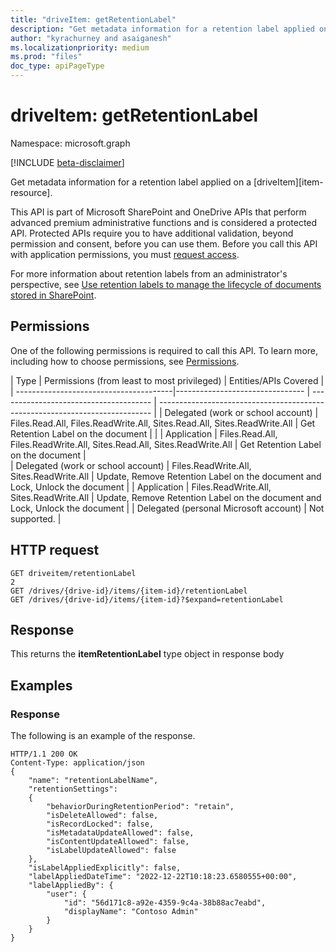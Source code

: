 ```yaml
---
title: "driveItem: getRetentionLabel"
description: "Get metadata information for a retention label applied on a driveItem."
author: "kyrachurney and asaiganesh"
ms.localizationpriority: medium
ms.prod: "files"
doc_type: apiPageType
---
```


# driveItem: getRetentionLabel
Namespace: microsoft.graph

[!INCLUDE [beta-disclaimer](../../includes/beta-disclaimer.md)]

Get metadata information for a retention label applied on a [driveItem][item-resource]. 

This API is part of Microsoft SharePoint and OneDrive APIs that perform advanced premium administrative functions and is considered a protected API. Protected APIs require you to have additional validation, beyond permission and consent, before you can use them. Before you call this API with application permissions, you must [request access](https://aka.ms/PreviewSPOPremiumAPI). 

For more information about retention labels from an administrator's perspective, see [Use retention labels to manage the lifecycle of documents stored in SharePoint](/microsoft-365/compliance/auto-apply-retention-labels-scenario?view=o365-worldwide).


## Permissions
One of the following permissions is required to call this API. To learn more, including how to choose permissions, see [Permissions](/graph/permissions-reference).

| Type                                   | Permissions (from least to most privileged)                              | Entities/APIs Covered                                                       |
| ---------------------------------------|-------------------------------- | -------------------------------------- | ---------------------------------------------------------------------------- |
| Delegated (work or school account)     | Files.Read.All, Files.ReadWrite.All, Sites.Read.All, Sites.ReadWrite.All | Get Retention Label on the document                                          |                                        |
| Application                            | Files.Read.All, Files.ReadWrite.All, Sites.Read.All, Sites.ReadWrite.All | Get Retention Label on the document                                          |                               
| Delegated (work or school account)     | Files.ReadWrite.All, Sites.ReadWrite.All                                 | Update, Remove Retention Label on the document and Lock, Unlock the document |
| Application                            | Files.ReadWrite.All, Sites.ReadWrite.All                                 | Update, Remove Retention Label on the document and Lock, Unlock the document |
| Delegated (personal Microsoft account) | Not supported.                                                           |                                                                       

## HTTP request

<!-- {
  "blockType": "ignored"
}
-->
```http
GET driveitem/retentionLabel
2
GET /drives/{drive-id}/items/{item-id}/retentionLabel
GET /drives/{drive-id}/items/{item-id}?$expand=retentionLabel
```

## Response
This returns the **itemRetentionLabel** type object in response body

## Examples

### Response

The following is an example of the response.

<!-- { "blockType": "response" } -->
```http
HTTP/1.1 200 OK
Content-Type: application/json
{
    "name": "retentionLabelName",
    "retentionSettings":
    {
        "behaviorDuringRetentionPeriod": "retain",
        "isDeleteAllowed": false,
        "isRecordLocked": false,
        "isMetadataUpdateAllowed": false,
        "isContentUpdateAllowed": false,
        "isLabelUpdateAllowed": false
    },
    "isLabelAppliedExplicitly": false,
    "labelAppliedDateTime": "2022-12-22T10:18:23.6580555+00:00",
    "labelAppliedBy": {
        "user": {
            "id": "56d171c8-a92e-4359-9c4a-38b88ac7eabd",
            "displayName": "Contoso Admin"
        }
    }
}
```

